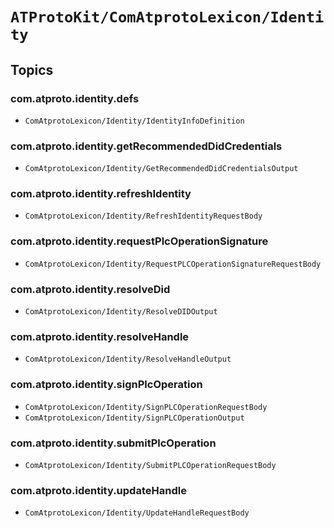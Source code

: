# ``ATProtoKit/ComAtprotoLexicon/Identity``

## Topics

### com.atproto.identity.defs

- ``ComAtprotoLexicon/Identity/IdentityInfoDefinition``

### com.atproto.identity.getRecommendedDidCredentials

- ``ComAtprotoLexicon/Identity/GetRecommendedDidCredentialsOutput``

### com.atproto.identity.refreshIdentity

- ``ComAtprotoLexicon/Identity/RefreshIdentityRequestBody``

### com.atproto.identity.requestPlcOperationSignature

- ``ComAtprotoLexicon/Identity/RequestPLCOperationSignatureRequestBody``

### com.atproto.identity.resolveDid

- ``ComAtprotoLexicon/Identity/ResolveDIDOutput``

### com.atproto.identity.resolveHandle

- ``ComAtprotoLexicon/Identity/ResolveHandleOutput``

### com.atproto.identity.signPlcOperation

- ``ComAtprotoLexicon/Identity/SignPLCOperationRequestBody``
- ``ComAtprotoLexicon/Identity/SignPLCOperationOutput``

### com.atproto.identity.submitPlcOperation

- ``ComAtprotoLexicon/Identity/SubmitPLCOperationRequestBody``

### com.atproto.identity.updateHandle

- ``ComAtprotoLexicon/Identity/UpdateHandleRequestBody``
